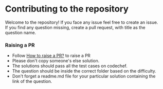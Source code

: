# Contributing to the repository

Welcome to the repository! If you face any issue feel free to create an issue.
If you find any question missing, create a pull request, with title as the question name.

### Raising a PR

- Follow [How to raise a PR?](https://www.digitalocean.com/community/tutorials/how-to-create-a-pull-request-on-github) to raise a PR
- Please don't copy someone's else solution.
- The solutions should pass all the test cases on codechef.
- The question should be inside the correct folder based on the difficulty.
- Don't forget a readme.md file for your particular solution containing the link of the question. 
